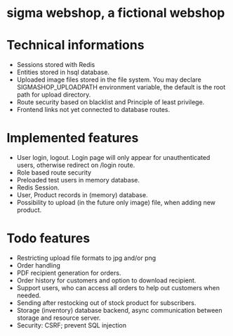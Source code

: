 # sigma webshop, a fictional webshop

# Technical informations
 - Sessions stored with Redis
 - Entities stored in hsql database.
 - Uploaded image files stored in the file system. You may declare SIGMASHOP_UPLOADPATH environment variable, the default is the root path for upload directory.
 - Route security based on blacklist and Principle of least privilege.
 - Frontend links not yet connected to database routes.
 
 # Implemented features
 - User login, logout. Login page will only appear for unauthenticated users, otherwise redirect on /login route.
 - Role based route security
 - Preloaded test users in memory database.
 - Redis Session.
 - User, Product records in (memory) database.
 - Possibility to upload (in the future only image) file, when adding new product.
 
 # Todo features
 - Restricting upload file formats to jpg and/or png
 - Order handling
 - PDF recipient generation for orders.
 - Order history for customers and option to download recipient.
 - Support users, who can access all orders to help out customers when needed.
 - Sending after restocking out of stock product for subscribers.
 - Storage (inventory) database backend, async communication between storage and resource server.
 - Security: CSRF; prevent SQL injection
